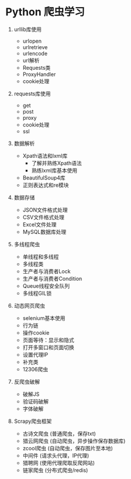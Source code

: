 # Python 爬虫学习
1. urllib库使用
    - urlopen
    - urlretrieve
    - urlencode
    - url解析
    - Requests类
    - ProxyHandler
    - cookie处理
    
2. requests库使用
    - get
    - post
    - proxy
    - cookie处理
    - ssl
    
3. 数据解析
    - Xpath语法和lxml库
        - 了解并熟练Xpath语法
        - 熟练lxml库基本使用
    - BeautifulSoup4库
    - 正则表达式和re模块
    
4. 数据存储
    - JSON文件格式处理
    - CSV文件格式处理
    - Excel文件处理
    - MySQL数据库处理
    
5. 多线程爬虫
    - 单线程和多线程
    - 多线程类
    - 生产者与消费者Lock
    - 生产者与消费者Condition
    - Queue线程安全队列
    - 多线程GIL锁
    
6. 动态网页爬虫
    - selenium基本使用
    - 行为链
    - 操作cookie
    - 页面等待：显示和隐式
    - 打开多窗口和页面切换
    - 设置代理IP
    - 补充类
    - 12306爬虫

7. 反爬虫破解
    - 破解JS
    - 验证码破解
    - 字体破解
    
8. Scrapy爬虫框架
    - 古诗文爬虫 (普通爬虫，保存txt)
    - 猎云网爬虫 (自动爬虫，异步操作保存数据库)
    - zcool爬虫 (自动爬虫，保存图片至本地)
    - 中间件  (请求头代理，IP代理)
    - 猎聘网  (使用代理爬取反爬网站)
    - 链家爬虫  (分布式爬虫/redis)